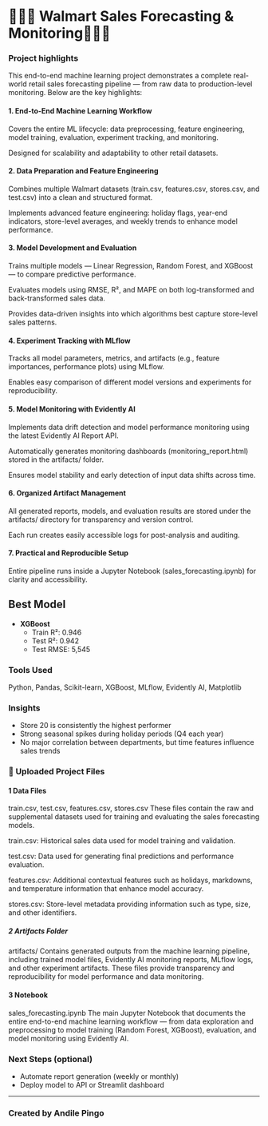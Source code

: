 # 🛒🛒🛒 Walmart Sales Forecasting & Monitoring🛒🛒🛒

### Project highlights
This end-to-end machine learning project demonstrates a complete real-world retail sales forecasting pipeline — from raw data to production-level monitoring. Below are the key highlights:

#### 1. End-to-End Machine Learning Workflow

   Covers the entire ML lifecycle: data preprocessing, feature engineering, model training, evaluation, experiment tracking, and     monitoring.

Designed for scalability and adaptability to other retail datasets.

 #### 2. Data Preparation and Feature Engineering

   Combines multiple Walmart datasets (train.csv, features.csv, stores.csv, and test.csv) into a clean and structured format.

   Implements advanced feature engineering: holiday flags, year-end indicators, store-level averages, and weekly trends to enhance model   performance.
 #### 3. Model Development and Evaluation

   Trains multiple models — Linear Regression, Random Forest, and XGBoost — to compare predictive performance.

   Evaluates models using RMSE, R², and MAPE on both log-transformed and back-transformed sales data.

   Provides data-driven insights into which algorithms best capture store-level sales patterns.

 ####  4. Experiment Tracking with MLflow

   Tracks all model parameters, metrics, and artifacts (e.g., feature importances, performance plots) using MLflow.

   Enables easy comparison of different model versions and experiments for reproducibility.

  #### 5. Model Monitoring with Evidently AI

   Implements data drift detection and model performance monitoring using the latest Evidently AI Report API.

   Automatically generates monitoring dashboards (monitoring_report.html) stored in the artifacts/ folder.

   Ensures model stability and early detection of input data shifts across time.

  #### 6. Organized Artifact Management

   All generated reports, models, and evaluation results are stored under the artifacts/ directory for transparency and version control.

   Each run creates easily accessible logs for post-analysis and auditing.

  #### 7. Practical and Reproducible Setup

Entire pipeline runs inside a Jupyter Notebook (sales_forecasting.ipynb) for clarity and accessibility.



## Best Model
- **XGBoost**
  - Train R²: 0.946  
  - Test R²: 0.942  
  - Test RMSE: 5,545  

###  Tools Used
Python, Pandas, Scikit-learn, XGBoost, MLflow, Evidently AI, Matplotlib

###  Insights
- Store 20 is consistently the highest performer  
- Strong seasonal spikes during holiday periods (Q4 each year)  
- No major correlation between departments, but time features influence sales trends


### 📂 Uploaded Project Files
#### 1️ Data Files

train.csv, test.csv, features.csv, stores.csv
These files contain the raw and supplemental datasets used for training and evaluating the sales forecasting models.

train.csv: Historical sales data used for model training and validation.

test.csv: Data used for generating final predictions and performance evaluation.

features.csv: Additional contextual features such as holidays, markdowns, and temperature information that enhance model accuracy.

stores.csv: Store-level metadata providing information such as type, size, and other identifiers.

##### 2️ Artifacts Folder

artifacts/
Contains generated outputs from the machine learning pipeline, including trained model files, Evidently AI monitoring reports, MLflow logs, and other experiment artifacts.
These files provide transparency and reproducibility for model performance and data monitoring.

#### 3️ Notebook

sales_forecasting.ipynb
The main Jupyter Notebook that documents the entire end-to-end machine learning workflow — from data exploration and preprocessing to model training (Random Forest, XGBoost), evaluation, and model monitoring using Evidently AI.

###  Next Steps (optional)
- Automate report generation (weekly or monthly)
- Deploy model to API or Streamlit dashboard

---

### Created by Andile Pingo
